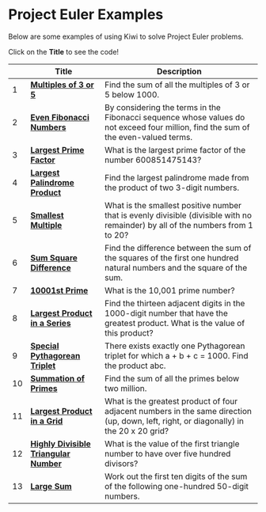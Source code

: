 # Project Euler Examples

Below are some examples of using Kiwi to solve Project Euler problems.

Click on the **Title** to see the code!

|  | Title | Description |
| --- | --- | --- |
| 1 | **[Multiples of 3 or 5](prob_001.kiwi)** | Find the sum of all the multiples of 3 or 5 below 1000. |
| 2 | **[Even Fibonacci Numbers](prob_002.kiwi)** | By considering the terms in the Fibonacci sequence whose values do not exceed four million, find the sum of the even-valued terms. |
| 3 | **[Largest Prime Factor](prob_003.kiwi)** | What is the largest prime factor of the number 600851475143? |
| 4 | **[Largest Palindrome Product](prob_004.kiwi)** | Find the largest palindrome made from the product of two 3-digit numbers. |
| 5 | **[Smallest Multiple](prob_005.kiwi)** | What is the smallest positive number that is evenly divisible (divisible with no remainder) by all of the numbers from 1 to 20? |
| 6 | **[Sum Square Difference](prob_006.kiwi)** | Find the difference between the sum of the squares of the first one hundred natural numbers and the square of the sum. |
| 7 | **[10001st Prime](prob_007.kiwi)** |  What is the 10,001 prime number? |
| 8 | **[Largest Product in a Series](prob_008.kiwi)** | Find the thirteen adjacent digits in the 1000-digit number that have the greatest product. What is the value of this product? |
| 9 | **[Special Pythagorean Triplet](prob_009.kiwi)** | There exists exactly one Pythagorean triplet for which a + b + c = 1000. Find the product abc. |
| 10 | **[Summation of Primes](prob_010.kiwi)** | Find the sum of all the primes below two million. |
| 11 | **[Largest Product in a Grid](prob_011.kiwi)** | What is the greatest product of four adjacent numbers in the same direction (up, down, left, right, or diagonally) in the 20 x 20 grid? |
| 12 | **[Highly Divisible Triangular Number](prob_012.kiwi)** | What is the value of the first triangle number to have over five hundred divisors? |
| 13 | **[Large Sum](prob_013.kiwi)** | Work out the first ten digits of the sum of the following one-hundred 50-digit numbers. |
